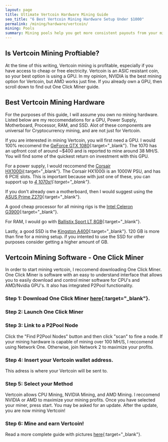 ```yaml
---
layout: page
title: Ultimate Vertcoin Hardware Mining Guide
seo_title: "6 Best Vertcoin Mining Hardware Setup Under $1000"
permalink: /mining/hardware/vertcoin/
mining: Pools
summary: Mining pools help you get more consistent payouts from your mining hardware. Instead of getting paid when you find a block you will be paid based on your total share of contribution to your selected mining pool. 
---
```


## Is Vertcoin Mining Proftiable?

At the time of this writing, Vertcoin mining is profitable, especially if you have access to cheap or free electricity. Vertcoin is an ASIC resistant coin, so your best option is using a GPU. In my opinion, NVIDIA is the best mining option for Vertcoin, but AMD works just fine. If you already own a GPU, then scroll down to find out One Click Miner guide. 

## Best Vertcoin Mining Hardware

For the purposes of this guide, I will assume you own no mining hardware. Listed below are my reccomendations for a GPU, Power Supply, Motherboard, Processor, RAM, and SSD. Alot of these components are universal for Cryptocurrency mining, and are not just for Vertcoin.

If you are interested in mining Vertcoin, you will first need a GPU. I would 100% reccomend the [GeForce GTX 1080](https://rover.ebay.com/rover/1/711-53200-19255-0/1?icep_id=114&ipn=icep&toolid=20004&campid=5338053182&mpre=https%3A%2F%2Fwww.ebay.com%2Fitm%2FASUS-GeForce-GTX-1080-Ti-DirectX-12-TURBO-GTX1080TI-11G-11GB-352-Bit-GDDR5X-PCI%2F382177688689%3Fepid%3D738097086%26hash%3Ditem58fb90bc71%3Ag%3A368AAOSwEotZ0sHE){:target="_blank"}. The 1070 has an upfront cost of around ~$400 and is reported to mine around 38 MH/S. You will find some of the quickest return on investment with this GPU. 

For a power supply, I would reccomend the [Corsair HX1000i](https://rover.ebay.com/rover/1/711-53200-19255-0/1?icep_id=114&ipn=icep&toolid=20004&campid=5338053182&mpre=https%3A%2F%2Fwww.ebay.com%2Fsch%2Fi.html%3F_from%3DR40%26_trksid%3Dp2047675.m570.l1311.R3.TR11.TRC1.A0.H0.Xcorsair%2Bhx.TRS0%26_nkw%3Dcorsair%2Bhx1000i%26_sacat%3D0){:target="_blank"}. The Corsair HX1000i is an 1000W PSU, and has 6 PCIE slots. This is important because with just one of these, you can support up to *[4 1070s!](http://amzn.to/2xB2Dhq){:target="_blank"}*.

If you don't already own a motherboard, then I would suggest using the [ASUS Prime Z270](https://rover.ebay.com/rover/1/711-53200-19255-0/1?icep_id=114&ipn=icep&toolid=20004&campid=5338053182&mpre=https%3A%2F%2Fwww.ebay.com%2Fsch%2Fi.html%3F_odkw%3Dradeon%2Brx%2Bvega%2B64%26_osacat%3D0%26_from%3DR40%26_trksid%3Dp2045573.m570.l1311.R1.TR10.TRC1.A0.H0.Xasus%2Bprime%2Bz.TRS0%26_nkw%3Dasus%2Bprime%2Bz270-a%26_sacat%3D0){:target="_blank"}.

A good cheap processor for all mining rigs is the [Intel Celeron G3900](https://rover.ebay.com/rover/1/711-53200-19255-0/1?icep_id=114&ipn=icep&toolid=20004&campid=5338053182&mpre=https%3A%2F%2Fwww.ebay.com%2Fitm%2FNew-Intel-Celeron-G3900-Skylake-Dual-Core-2-8-GHz-LGA-1151-65W-BX80662G3900%2F272983283845%3Fepid%3D2254421607%26hash%3Ditem3f8f125885%3Ag%3AJs0AAOSwiHpaMxK1){:target="_blank"}.

For RAM, I would go with [Ballistix Sport LT 8GB](https://rover.ebay.com/rover/1/711-53200-19255-0/1?icep_id=114&ipn=icep&toolid=20004&campid=5338053182&mpre=https%3A%2F%2Fwww.ebay.com%2Fitm%2FBallistix-Sport-LT-8GB-2-x-4GB-288-Pin-DDR4-SDRAM-DDR4-2400-PC4-19200-Deskto%2F302186302490%3Fepid%3D11011375574%26hash%3Ditem465bb50c1a%3Ag%3AF5AAAOSw4QVZz728){:target="_blank"}. 

Lastly, a good SSD is the [Kingston A400](https://rover.ebay.com/rover/1/711-53200-19255-0/1?icep_id=114&ipn=icep&toolid=20004&campid=5338053182&mpre=https%3A%2F%2Fwww.ebay.com%2Fitm%2FKingston-A400-120GB-Internal-SATA-Solid-State-Drive-for-Laptops-and-Desktops%2F202062633818%3Fepid%3D2255075931%26hash%3Ditem2f0bdf1b5a%3Ag%3ADhIAAOSwnHZYkxhk){:target="_blank"}. 120 GB is more than fine for a mining setup. if you intented to use the SSD for other purposes consider getting a higher amount of GB.



## Vertcoin Mining Software - One Click Miner

In order to start mining vertcoin, I reccomend downloading One Click Miner. One Click Miner is software with an easy to understand interface that allows you to easily download and control miner software for CPU's and AMD/Nvidia GPU's. It also has integrated P2Pool functionality.

### Step 1: Download One Click Miner [here](https://github.com/vertcoin/One-Click-Miner/releases){:target="_blank"}.

### Step 2: Launch One Click Miner

### Step 3: Link to a P2Pool Node

Click the "Find P2Pool Nodes" button and then click "scan" to fine a node. If your mining hardware is capable of mining over 100 MH/S, I reccomend using Network One. Otherwise, join Network 2 to maximize your profits.

### Step 4: Insert your Vertcoin wallet address.

This adress is where your Vertcoin will be sent to.

### Step 5: Select your Method

Vertcoin allows CPU Mining, NVIDIA Mining, and AMD Mining. I reccomend NVIDIA or AMD to maximize your mining profits. Once you have selected your miner, press start. You may be asked for an update. After the update, you are now mining Vertcoin!

### Step 6: Mine and earn Vertcoin!

Read a more complete guide with pictures [here](http://alwayshashing.com/ocmhowto.pdf){:target="_blank"}.

